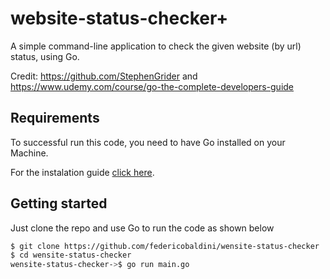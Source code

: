 # website-status-checker+

A simple command-line application to check the given website (by url) status, using Go.

Credit: https://github.com/StephenGrider and https://www.udemy.com/course/go-the-complete-developers-guide

## Requirements

To successful run this code, you need to have Go installed on your Machine.

For the instalation guide [click here](https://go.dev/doc/tutorial/getting-started).

## Getting started 

Just clone the repo and use Go to run the code as shown below 

```bash
$ git clone https://github.com/federicobaldini/wensite-status-checker
$ cd wensite-status-checker
wensite-status-checker->$ go run main.go
```